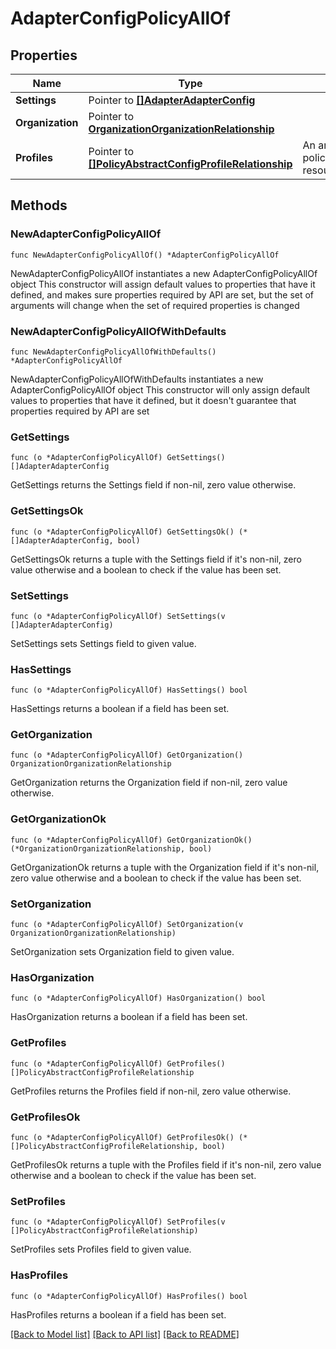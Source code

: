 # AdapterConfigPolicyAllOf

## Properties

Name | Type | Description | Notes
------------ | ------------- | ------------- | -------------
**Settings** | Pointer to [**[]AdapterAdapterConfig**](adapter.AdapterConfig.md) |  | [optional] 
**Organization** | Pointer to [**OrganizationOrganizationRelationship**](organization.Organization.Relationship.md) |  | [optional] 
**Profiles** | Pointer to [**[]PolicyAbstractConfigProfileRelationship**](policy.AbstractConfigProfile.Relationship.md) | An array of relationships to policyAbstractConfigProfile resources. | [optional] 

## Methods

### NewAdapterConfigPolicyAllOf

`func NewAdapterConfigPolicyAllOf() *AdapterConfigPolicyAllOf`

NewAdapterConfigPolicyAllOf instantiates a new AdapterConfigPolicyAllOf object
This constructor will assign default values to properties that have it defined,
and makes sure properties required by API are set, but the set of arguments
will change when the set of required properties is changed

### NewAdapterConfigPolicyAllOfWithDefaults

`func NewAdapterConfigPolicyAllOfWithDefaults() *AdapterConfigPolicyAllOf`

NewAdapterConfigPolicyAllOfWithDefaults instantiates a new AdapterConfigPolicyAllOf object
This constructor will only assign default values to properties that have it defined,
but it doesn't guarantee that properties required by API are set

### GetSettings

`func (o *AdapterConfigPolicyAllOf) GetSettings() []AdapterAdapterConfig`

GetSettings returns the Settings field if non-nil, zero value otherwise.

### GetSettingsOk

`func (o *AdapterConfigPolicyAllOf) GetSettingsOk() (*[]AdapterAdapterConfig, bool)`

GetSettingsOk returns a tuple with the Settings field if it's non-nil, zero value otherwise
and a boolean to check if the value has been set.

### SetSettings

`func (o *AdapterConfigPolicyAllOf) SetSettings(v []AdapterAdapterConfig)`

SetSettings sets Settings field to given value.

### HasSettings

`func (o *AdapterConfigPolicyAllOf) HasSettings() bool`

HasSettings returns a boolean if a field has been set.

### GetOrganization

`func (o *AdapterConfigPolicyAllOf) GetOrganization() OrganizationOrganizationRelationship`

GetOrganization returns the Organization field if non-nil, zero value otherwise.

### GetOrganizationOk

`func (o *AdapterConfigPolicyAllOf) GetOrganizationOk() (*OrganizationOrganizationRelationship, bool)`

GetOrganizationOk returns a tuple with the Organization field if it's non-nil, zero value otherwise
and a boolean to check if the value has been set.

### SetOrganization

`func (o *AdapterConfigPolicyAllOf) SetOrganization(v OrganizationOrganizationRelationship)`

SetOrganization sets Organization field to given value.

### HasOrganization

`func (o *AdapterConfigPolicyAllOf) HasOrganization() bool`

HasOrganization returns a boolean if a field has been set.

### GetProfiles

`func (o *AdapterConfigPolicyAllOf) GetProfiles() []PolicyAbstractConfigProfileRelationship`

GetProfiles returns the Profiles field if non-nil, zero value otherwise.

### GetProfilesOk

`func (o *AdapterConfigPolicyAllOf) GetProfilesOk() (*[]PolicyAbstractConfigProfileRelationship, bool)`

GetProfilesOk returns a tuple with the Profiles field if it's non-nil, zero value otherwise
and a boolean to check if the value has been set.

### SetProfiles

`func (o *AdapterConfigPolicyAllOf) SetProfiles(v []PolicyAbstractConfigProfileRelationship)`

SetProfiles sets Profiles field to given value.

### HasProfiles

`func (o *AdapterConfigPolicyAllOf) HasProfiles() bool`

HasProfiles returns a boolean if a field has been set.


[[Back to Model list]](../README.md#documentation-for-models) [[Back to API list]](../README.md#documentation-for-api-endpoints) [[Back to README]](../README.md)


